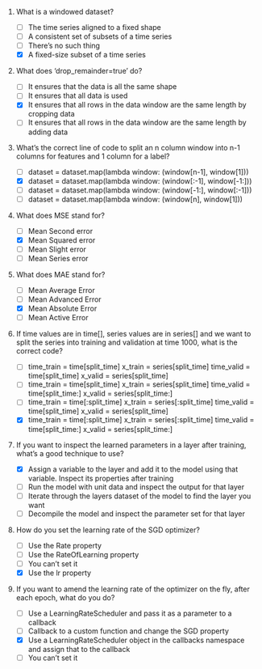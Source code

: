 1. What is a windowed dataset?

    - [ ] The time series aligned to a fixed shape
    - [ ] A consistent set of subsets of a time series
    - [ ] There’s no such thing
    - [x] A fixed-size subset of a time series

2.  What does ‘drop_remainder=true’ do?

    - [ ] It ensures that the data is all the same shape
    - [ ] It ensures that all data is used
    - [x] It ensures that all rows in the data window are the same length by cropping data
    - [ ] It ensures that all rows in the data window are the same length by adding data

3. What’s the correct line of code to split an n column window into n-1 columns for features and 1 column for a label?

    - [ ] dataset = dataset.map(lambda window: (window[n-1], window[1]))
    - [x] dataset = dataset.map(lambda window: (window[:-1], window[-1:]))
    - [ ] dataset = dataset.map(lambda window: (window[-1:], window[:-1]))
    - [ ] dataset = dataset.map(lambda window: (window[n], window[1]))

4. What does MSE stand for?

    - [ ] Mean Second error
    - [x] Mean Squared error
    - [ ] Mean Slight error
    - [ ] Mean Series error

5. What does MAE stand for?

    - [ ] Mean Average Error
    - [ ] Mean Advanced Error
    - [x] Mean Absolute Error
    - [ ] Mean Active Error

6. If time values are in time[], series values are in series[] and we want to split the series into training and validation at time 1000, what is the correct code?

    - [ ] time_train = time[split_time]
          x_train = series[split_time]
          time_valid = time[split_time]
          x_valid = series[split_time]
    - [ ] time_train = time[split_time]
          x_train = series[split_time]
          time_valid = time[split_time:]
          x_valid = series[split_time:]
    - [ ] time_train = time[:split_time]
          x_train = series[:split_time]
          time_valid = time[split_time]
          x_valid = series[split_time]
    - [x] time_train = time[:split_time]
          x_train = series[:split_time]
          time_valid = time[split_time:]
          x_valid = series[split_time:]

7. If you want to inspect the learned parameters in a layer after training, what’s a good technique to use?

    - [x] Assign a variable to the layer and add it to the model using that variable. Inspect its properties after training
    - [ ] Run the model with unit data and inspect the output for that layer
    - [ ] Iterate through the layers dataset of the model to find the layer you want
    - [ ] Decompile the model and inspect the parameter set for that layer

8. How do you set the learning rate of the SGD optimizer? 

    - [ ] Use the Rate property 
    - [ ] Use the RateOfLearning property
    - [ ] You can’t set it
    - [x] Use the lr property

9. If you want to amend the learning rate of the optimizer on the fly, after each epoch, what do you do?

    - [ ] Use a LearningRateScheduler and pass it as a parameter to a callback
    - [ ] Callback to a custom function and change the SGD property
    - [x] Use a LearningRateScheduler object in the callbacks namespace and assign that to the callback
    - [ ] You can’t set it
